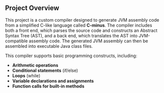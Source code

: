 ## Project Overview

This project is a custom compiler designed to generate JVM assembly code from a simplified C-like language called **C-minus**. The compiler includes both a front end, which parses the source code and constructs an Abstract Syntax Tree (AST), and a back end, which translates the AST into JVM-compatible assembly code. The generated JVM assembly can then be assembled into executable Java class files.

This compiler supports basic programming constructs, including:
- **Arithmetic operations**
- **Conditional statements** (if/else)
- **Loops** (while)
- **Variable declarations and assignments**
- **Function calls for built-in methods**
